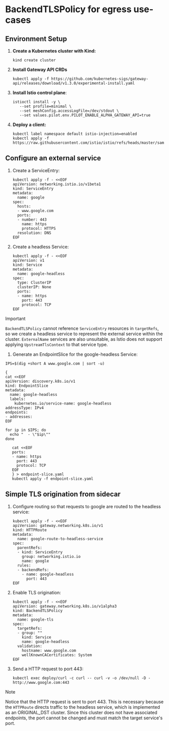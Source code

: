 # BackendTLSPolicy for egress use-cases

## Environment Setup

1. **Create a Kubernetes cluster with Kind:**
   ```shell
   kind create cluster
   ```

1. **Install Gateway API CRDs**
   ```shell
   kubectl apply -f https://github.com/kubernetes-sigs/gateway-api/releases/download/v1.3.0/experimental-install.yaml
   ```

1. **Install Istio control plane**:
   ```
   istioctl install -y \
      --set profile=minimal \
      --set meshConfig.accessLogFile=/dev/stdout \
      --set values.pilot.env.PILOT_ENABLE_ALPHA_GATEWAY_API=true
   ```

1. **Deploy a client:**
   ```shell
   kubectl label namespace default istio-injection=enabled
   kubectl apply -f https://raw.githubusercontent.com/istio/istio/refs/heads/master/samples/curl/curl.yaml
   ```

## Configure an external service

1. Create a ServiceEntry:

   ```shell
   kubectl apply -f - <<EOF
   apiVersion: networking.istio.io/v1beta1
   kind: ServiceEntry
   metadata:
     name: google
   spec:
     hosts:
     - www.google.com
     ports:
     - number: 443
       name: https
       protocol: HTTPS
     resolution: DNS
   EOF
   ```

1. Create a headless Service:


   ```shell
   kubectl apply -f - <<EOF
   apiVersion: v1
   kind: Service
   metadata:
     name: google-headless
   spec:
     type: ClusterIP
     clusterIP: None
     ports:
     - name: https
       port: 443
       protocol: TCP
   EOF
   ```

> [!IMPORTANT]
> `BackendTLSPolicy` cannot reference `ServiceEntry` resources in `targetRefs`, so we create a headless service to represent the external service within the cluster.
> `ExternalName` services are also unsuitable, as Istio does not support applying `UpstreamTlsContext` to that service type.

1. Generate an EndpointSlice for the google-headless Service:

```shell
IPS=$(dig +short A www.google.com | sort -u)

{
cat <<EOF
apiVersion: discovery.k8s.io/v1
kind: EndpointSlice
metadata:
  name: google-headless
  labels:
    kubernetes.io/service-name: google-headless
addressType: IPv4
endpoints:
- addresses:
EOF

for ip in $IPS; do
  echo "  - \"$ip\""
done

   cat <<EOF
   ports:
   - name: https
     port: 443
     protocol: TCP
   EOF
   } > endpoint-slice.yaml
   kubectl apply -f endpoint-slice.yaml
   ```

## Simple TLS origination from sidecar

1. Configure routing so that requests to google are routed to the headless service:

   ```shell
   kubectl apply -f - <<EOF
   apiVersion: gateway.networking.k8s.io/v1
   kind: HTTPRoute
   metadata:
     name: google-route-to-headless-service
   spec:
     parentRefs:
     - kind: ServiceEntry
       group: networking.istio.io
       name: google
     rules:
     - backendRefs:
       - name: google-headless
         port: 443
   EOF
   ```

1. Enable TLS origination:

   ```shell
   kubectl apply -f - <<EOF
   apiVersion: gateway.networking.k8s.io/v1alpha3
   kind: BackendTLSPolicy
   metadata:
     name: google-tls
   spec:
     targetRefs:
     - group: ""
       kind: Service
       name: google-headless
     validation:
       hostname: www.google.com
       wellKnownCACertificates: System
   EOF
   ```

1. Send a HTTP request to port 443:

   ```shell
   kubectl exec deploy/curl -c curl -- curl -v -o /dev/null -D - http://www.google.com:443
   ```

> [!NOTE]
> Notice that the HTTP request is sent to port 443. This is necessary because the `HTTPRoute` directs traffic to the headless service, which is implemented as an ORIGINAL_DST cluster. Since this cluster does not have associated endpoints, the port cannot be changed and must match the target service's port.
